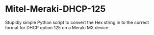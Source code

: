 # Mitel-Meraki-DHCP-125
Stupidly simple Python script to convert the Hex string in to the correct format for DHCP option 125 on a Meraki MX device
